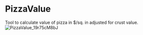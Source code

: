 # PizzaValue
Tool to calculate value of pizza in $/sq. in adjusted for crust value.
![PizzaValue_19r75cM8bJ](https://user-images.githubusercontent.com/23323883/155440585-4e9302ff-1117-4c5c-8761-1274cfaf98a6.png)
